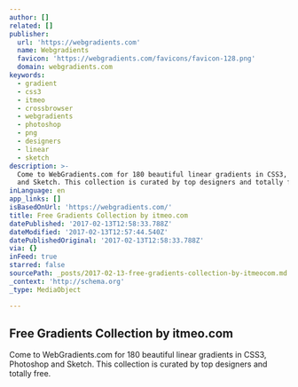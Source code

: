 ```yaml
---
author: []
related: []
publisher:
  url: 'https://webgradients.com'
  name: Webgradients
  favicon: 'https://webgradients.com/favicons/favicon-128.png'
  domain: webgradients.com
keywords:
  - gradient
  - css3
  - itmeo
  - crossbrowser
  - webgradients
  - photoshop
  - png
  - designers
  - linear
  - sketch
description: >-
  Come to WebGradients.com for 180 beautiful linear gradients in CSS3, Photoshop
  and Sketch. This collection is curated by top designers and totally free.
inLanguage: en
app_links: []
isBasedOnUrl: 'https://webgradients.com/'
title: Free Gradients Collection by itmeo.com
datePublished: '2017-02-13T12:58:33.788Z'
dateModified: '2017-02-13T12:57:44.540Z'
datePublishedOriginal: '2017-02-13T12:58:33.788Z'
via: {}
inFeed: true
starred: false
sourcePath: _posts/2017-02-13-free-gradients-collection-by-itmeocom.md
_context: 'http://schema.org'
_type: MediaObject

---
```

<article style=""><h1>Free Gradients Collection by itmeo.com</h1><p>Come to WebGradients.com for 180 beautiful linear gradients in CSS3, Photoshop and Sketch. This collection is curated by top designers and totally free.</p></article>